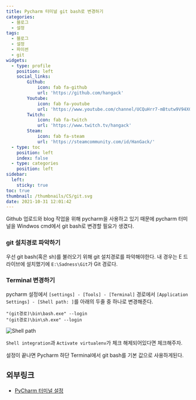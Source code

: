 ```yaml
---
title: Pycharm 터미널 git bash로 변경하기
categories:
  - 블로그
  - 설정
tags: 
  - 블로그
  - 설정
  - 파이썬
  - git
widgets:
  - type: profile
    position: left
    social_links:
        Github:
            icon: fab fa-github
            url: 'https://github.com/hangack'
        Youtube:
            icon: fab fa-youtube
            url: 'https://www.youtube.com/channel/UCQuHrr7-mBtutw9V94XGH-g'
        Twitch:
            icon: fab fa-twitch
            url: 'https://www.twitch.tv/hangack'
        Steam:
            icon: fab fa-steam
            url: 'https://steamcommunity.com/id/HanGack/'
  - type: toc
    position: left
    index: false
  - type: categories
    position: left
sidebar:
  left:
    sticky: true
toc: true
thumbnail: /thumbnails/CS/git.svg
date: 2021-10-31 12:01:42
---
```


Github 업로드와 blog 작업을 위해 pycharm을 사용하고 있기 때문에 pycharm 터미널을 Windwos cmd에서 git bash로 변경할 필요가 생겼다.

### git 설치경로 파악하기

우선 git bash(혹은 sh)를 불러오기 위해 git 설치경로를 파악해야한다.
내 경우는 E 드라이브에 설치했기에 `E:\Sadness\Git`가 Git 경로다.

### Terminal 변경하기

pycharm 설정에서
`[settings] - [Tools] - [Terminal]` 경로에서 
`[Application Settings] - [Shell path: ]`를 아래의 두줄 중 하나로 변경해준다.
```
"(git경로)\bin\bash.exe" --login
"(git경로)\bin\sh.exe" --login
```
![Shell path](/images/2111/Pycharm_Terminal_git/PTG.png)

`Shell integration`과 `Activate virtualenv`가 체크 해제되어있다면 체크해주자.

설정이 끝나면 Pycharm 하단 Terminal에서 git bash를 기본 값으로 사용하게된다.


## 외부링크
 - [PyCharm 터미널 설정](https://opentutorials.org/course/3718/24657)